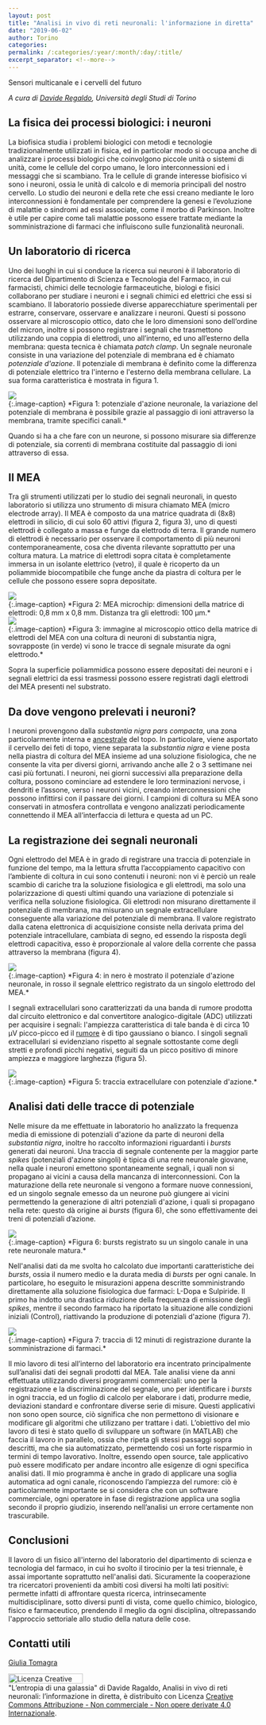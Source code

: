 ```yaml
---
layout: post
title: "Analisi in vivo di reti neuronali: l'informazione in diretta"
date: "2019-06-02"
author: Torino
categories:
permalink: /:categories/:year/:month/:day/:title/
excerpt_separator: <!--more-->
---
```

Sensori multicanale e i cervelli del futuro

<!--more--> 

_A cura di ​[Davide Regaldo](mailto:davide.regaldo@edu.unito.it),​ Università degli Studi di Torino_


## La fisica dei processi biologici: i neuroni

La biofisica studia i problemi biologici con metodi e tecnologie tradizionalmente utilizzati in fisica, ed in particolar modo si occupa anche di analizzare i processi biologici che coinvolgono piccole unità o sistemi di unità, come le cellule del corpo umano, le loro interconnessioni ed i messaggi che si scambiano. Tra le cellule di grande interesse biofisico vi sono i neuroni, ossia le unità di calcolo e di memoria principali del nostro cervello. Lo studio dei neuroni e della rete che essi creano mediante le loro interconnessioni è fondamentale per comprendere la genesi e l’evoluzione di malattie o sindromi ad essi associate, come il morbo di Parkinson. Inoltre è utile per capire come tali malattie possono essere trattate mediante la somministrazione di farmaci che influiscono sulle funzionalità neuronali.


## Un laboratorio di ricerca

Uno dei luoghi in cui si conduce la ricerca sui neuroni è il laboratorio di ricerca del Dipartimento di Scienza e Tecnologia del Farmaco, in cui farmacisti, chimici delle tecnologie farmaceutiche, biologi e fisici collaborano per studiare i neuroni e i segnali chimici ed elettrici che essi si scambiano. Il laboratorio possiede diverse apparecchiature sperimentali per estrarre, conservare, osservare e analizzare i neuroni. Questi si possono osservare al microscopio ottico, dato che le loro dimensioni sono dell’ordine del micron, inoltre si possono registrare i segnali che trasmettono utilizzando una coppia di elettrodi, uno all’interno, ed uno all’esterno della membrana: questa tecnica è chiamata _patch clamp_.
Un segnale neuronale consiste in una variazione del potenziale di membrana ed è chiamato _potenziale d'azione_. Il potenziale di membrana è definito come la differenza di potenziale elettrico tra l'interno e l'esterno della membrana cellulare. La sua forma caratteristica è mostrata in figura 1.
<div class="row">
	<div class="col s12 m6 offset-m3">
		<img src="/sistemidiriferimento/img/19_06_01_MEA/fig1.png"/>
	</div>
</div>
{:.image-caption}
*Figura 1: potenziale d'azione neuronale, la variazione del potenziale di membrana è possibile grazie al passaggio di ioni attraverso la membrana, tramite specifici canali.*​

Quando si ha a che fare con un neurone, si possono misurare sia differenze di potenziale, sia correnti di membrana costituite dal passaggio di ioni attraverso di essa.


## Il MEA

Tra gli strumenti utilizzati per lo studio dei segnali neuronali, in questo laboratorio si utilizza uno strumento di misura chiamato MEA (micro electrode array). 
Il MEA è composto da una matrice quadrata di (8x8) elettrodi in silicio, di cui solo 60 attivi (figura 2, figura 3), uno di questi elettrodi è collegato a massa e funge da elettrodo di terra. Il grande numero di elettrodi è necessario per osservare il comportamento di più neuroni contemporaneamente, cosa che diventa rilevante soprattutto per una coltura matura. La matrice di elettrodi sopra citata è completamente immersa in un isolante elettrico (vetro), il quale è ricoperto da un poliammide biocompatibile che funge anche da piastra di coltura per le cellule che possono essere sopra depositate.
<div class="row">
	<div class="col s12 m6 offset-m3">
		<img src="/sistemidiriferimento/img/19_06_01_MEA/fig2.jpg"/>
	</div>
</div>
{:.image-caption}
*Figura 2: MEA microchip: dimensioni della matrice di elettrodi: 0,8 mm x 0,8 mm. Distanza tra gli elettrodi: 100 μm.*​

<div class="row">
	<div class="col s12 m6 offset-m3">
		<img src="/sistemidiriferimento/img/19_06_01_MEA/fig3.png"/>
	</div>
</div>
{:.image-caption}
*Figura 3: immagine al microscopio ottico della matrice di elettrodi del MEA con una coltura di neuroni di substantia nigra, sovrapposte (in verde) vi sono le tracce di segnale misurate da ogni elettrodo.*

Sopra la superficie poliammidica possono essere depositati dei neuroni e i segnali elettrici da essi trasmessi possono essere registrati dagli elettrodi del MEA presenti nel substrato.


## Da dove vengono prelevati i neuroni?

I neuroni provengono dalla _substantia nigra pars compacta_, una zona particolarmente interna e [ancestrale](http://www.treccani.it/vocabolario/ancestrale/) del topo. In particolare, viene asportato il cervello dei feti di topo, viene separata la _substantia nigra_ e viene posta nella piastra di coltura del MEA insieme ad una soluzione fisiologica, che ne consente la vita per diversi giorni, arrivando anche alle 2 o 3 settimane nei casi più fortunati.
I neuroni, nei giorni successivi alla preparazione della coltura, possono cominciare ad estendere le loro terminazioni nervose, i dendriti e l’assone, verso i neuroni vicini, creando interconnessioni che possono infittirsi con il passare dei giorni.
I campioni di coltura su MEA sono conservati in atmosfera controllata e vengono analizzati periodicamente connettendo il MEA all’interfaccia di lettura e questa ad un PC.


## La registrazione dei segnali neuronali

Ogni elettrodo del MEA è in grado di registrare una traccia di potenziale in funzione del tempo, ma la lettura sfrutta l’accoppiamento capacitivo con l’ambiente di coltura in cui sono contenuti i neuroni: non vi è perciò un reale scambio di cariche tra la soluzione fisiologica e gli elettrodi, ma solo una polarizzazione di questi ultimi quando una variazione di potenziale si verifica nella soluzione fisiologica. Gli elettrodi non misurano direttamente il potenziale di membrana, ma misurano un segnale extracellulare conseguente alla variazione del potenziale di membrana. Il valore registrato dalla catena elettronica di acquisizione consiste nella derivata prima del potenziale intracellulare, cambiata di segno, ed essendo la risposta degli elettrodi capacitiva, esso è proporzionale al valore della corrente che passa attraverso la membrana (figura 4).
<div class="row">
	<div class="col s12 m6 offset-m3">
		<img src="/sistemidiriferimento/img/19_06_01_MEA/fig5.png"/>
	</div>
</div>
{:.image-caption}
*Figura 4: in nero è mostrato il potenziale d'azione neuronale, in rosso il segnale elettrico registrato da un singolo elettrodo del MEA.*

I segnali extracellulari sono caratterizzati da una banda di rumore prodotta dal circuito elettronico e dal convertitore analogico-digitale (ADC) utilizzati per acquisire i segnali: l'ampiezza caratteristica di tale banda è di circa 10 μV picco-picco ed il [rumore](http://ai-sf.it/sistemidiriferimento/2017/10/01/RMR-SL/) è di tipo gaussiano o bianco. I singoli segnali extracellulari si evidenziano  rispetto al segnale sottostante come degli stretti e profondi picchi negativi, seguiti da un picco positivo di minore ampiezza e maggiore larghezza (figura 5).
<div class="row">
	<div class="col s12 m6 offset-m3">
		<img src="/sistemidiriferimento/img/19_06_01_MEA/fig6.png"/>
	</div>
</div>
{:.image-caption}
*Figura 5: traccia extracellulare con potenziale d'azione.*


## Analisi dati delle tracce di potenziale

Nelle misure da me effettuate in laboratorio  ho analizzato la frequenza media di emissione di potenziali d'azione da parte di neuroni della _substantia nigra_, inoltre ho raccolto informazioni riguardanti i _bursts_ generati dai neuroni.
Una traccia di segnale contenente per la maggior parte _spikes_ (potenziali d'azione singoli) è tipica di una rete neuronale giovane, nella quale i neuroni emettono spontaneamente segnali, i quali non si propagano ai vicini a causa della mancanza di interconnessioni. Con la maturazione della rete neuronale si vengono a formare nuove connessioni, ed un singolo segnale emesso da un neurone può giungere ai vicini permettendo la generazione di altri potenziali d'azione, i quali si propagano nella rete: questo dà origine ai _bursts_ (figura 6), che sono effettivamente dei treni di potenziali d’azione.
<div class="row">
	<div class="col s12 m6 offset-m3">
		<img src="/sistemidiriferimento/img/19_06_01_MEA/fig7.gif"/>
	</div>
</div>
{:.image-caption}
*Figura 6: bursts registrato su un singolo canale in una rete neuronale matura.*

Nell'analisi dati da me svolta ho calcolato due importanti caratteristiche dei _bursts_, ossia il numero medio e la durata media di _bursts_ per ogni canale. In particolare, ho eseguito le misurazioni appena descritte somministrando direttamente alla soluzione fisiologica due farmaci: L-Dopa e Sulpiride.  Il primo ha indotto una drastica riduzione della frequenza di emissione degli _spikes_, mentre il secondo farmaco ha riportato la situazione alle condizioni iniziali (Control), riattivando la produzione di potenziali d'azione (figura 7).
<div class="row">
	<div class="col s12 m6 offset-m3">
		<img src="/sistemidiriferimento/img/19_06_01_MEA/fig8.png"/>
	</div>
</div>
{:.image-caption}
*Figura 7: traccia di 12 minuti di registrazione durante la somministrazione di farmaci.*

Il mio lavoro di tesi all’interno del laboratorio era incentrato principalmente sull’analisi dati dei segnali prodotti dal MEA. Tale analisi viene da anni effettuata utilizzando diversi programmi commerciali: uno per la registrazione e la discriminazione del segnale, uno per identificare i _bursts_ in ogni traccia, ed un foglio di calcolo per elaborare i dati, produrre medie, deviazioni standard e confrontare diverse serie di misure. Questi applicativi non sono open source, ciò significa che non permettono di visionare e modificare gli algoritmi che utilizzano per trattare i dati. L’obiettivo del mio lavoro di tesi è stato quello di sviluppare un software (in MATLAB) che faccia il lavoro in parallelo, ossia che ripeta gli stessi passaggi sopra descritti, ma che sia automatizzato, permettendo così un forte risparmio in termini di tempo lavorativo. Inoltre, essendo open source, tale applicativo può essere modificato per andare incontro alle esigenze di ogni specifica analisi dati.
Il mio programma è anche in grado di applicare una soglia automatica ad ogni canale, riconoscendo l’ampiezza del rumore: ciò è particolarmente importante se si considera che con un software commerciale, ogni operatore in fase di registrazione applica una soglia secondo il proprio giudizio, inserendo nell’analisi un errore certamente non trascurabile.


## Conclusioni

Il lavoro di un fisico all'interno del laboratorio del dipartimento di scienza e tecnologia del farmaco, in cui ho svolto il tirocinio per la tesi triennale, è assai importante soprattutto nell'analisi dati. Sicuramente la cooperazione tra ricercatori provenienti da ambiti così diversi ha molti lati positivi: permette infatti di affrontare questa ricerca, intrinsecamente multidisciplinare, sotto diversi punti di vista, come quello chimico, biologico, fisico e farmaceutico, prendendo il meglio da ogni disciplina, oltrepassando l'approccio settoriale allo studio della natura delle cose.


## Contatti utili

[Giulia Tomagra](mailto:giulia.tomagra@unito.it)

<a rel="license" href="http://creativecommons.org/licenses/by-nc-nd/4.0/"><img alt="Licenza Creative Commons" style="border-width:0; WIDTH:150px; HEIGHT:20px" src="https://i.creativecommons.org/l/by-nc-nd/4.0/80x15.png" align="middle" /></a><br /><span xmlns:dct="http://purl.org/dc/terms/" property="dct:title">"L’entropia di una galassia"</span> di<span xmlns:cc="http://creativecommons.org/ns#" property="cc:attributionName"> Davide Ragaldo, Analisi in vivo di reti neuronali: l’informazione in diretta,</span> è distribuito con Licenza <a rel="license" href="http://creativecommons.org/licenses/by-nc-nd/4.0/">Creative Commons Attribuzione - Non commerciale - Non opere derivate 4.0 Internazionale</a>.
